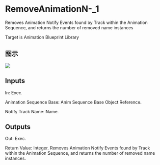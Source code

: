 # RemoveAnimationN-_1

Removes Animation Notify Events found by Track within the Animation Sequence, and returns the number of removed name instances

Target is Animation Blueprint Library

## 图示

![]($-20221218-17523403.png)

## Inputs

In: Exec.

Animation Sequence Base: Anim Sequence Base Object Reference.

Notify Track Name: Name.  

## Outputs

Out: Exec.

Return Value: Integer. Removes Animation Notify Events found by Track within the Animation Sequence, and returns the number of removed name instances.

